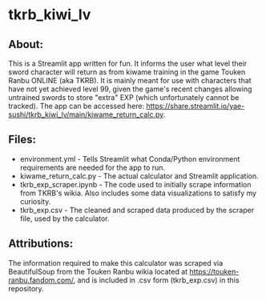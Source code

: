 # tkrb_kiwi_lv

## About:

This is a Streamlit app written for fun. It informs the user what level their sword character will return as from kiwame training in the game Touken Ranbu ONLINE (aka TKRB). It is mainly meant for use with characters that have not yet achieved level 99, given the game's recent changes allowing untrained swords to store "extra" EXP (which unfortunately cannot be tracked). The app can be accessed here: https://share.streamlit.io/yae-sushi/tkrb_kiwi_lv/main/kiwame_return_calc.py.

## Files:

- environment.yml - Tells Streamlit what Conda/Python environment requirements are needed for the app to run.
- kiwame_return_calc.py - The actual calculator and Streamlit application.
- tkrb_exp_scraper.ipynb - The code used to initially scrape information from TKRB's wikia. Also includes some data visualizations to satisfy my curiosity.
- tkrb_exp.csv - The cleaned and scraped data produced by the scraper file, used by the calculator.

## Attributions:

The information required to make this calculator was scraped via BeautifulSoup from the Touken Ranbu wikia located at https://touken-ranbu.fandom.com/, and is included in .csv form (tkrb_exp.csv) in this repository.
